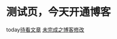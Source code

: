 # 测试页，今天开通博客

today[待看文章](http://www.yangzhiping.com/tech/github.html)
[未完成之博客修改](http://beiyuu.com/github-pages)




